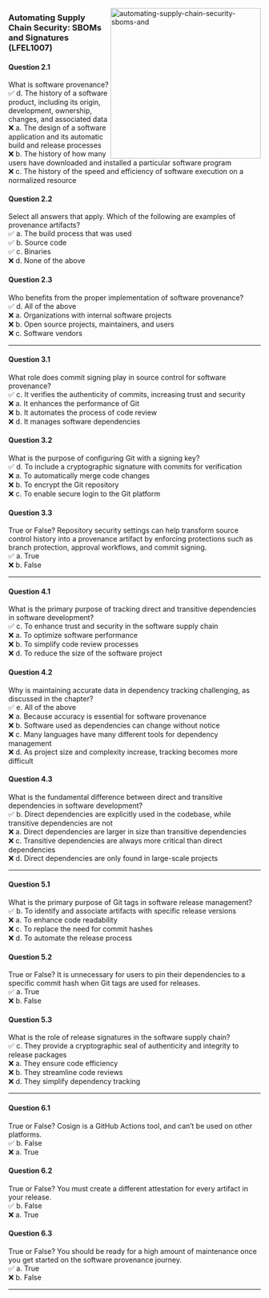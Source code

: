 [<img align="right" alt="automating-supply-chain-security-sboms-and" width="300" src="https://github.com/user-attachments/assets/370245dc-cd36-41e9-a0fc-3bc2f194fee8">](https://www.credly.com/badges/e0536338-418a-44c7-bae8-e4d47398f1e5/public_url) 


### Automating Supply Chain Security: SBOMs and Signatures (LFEL1007)

#### **Question 2.1**  
What is software provenance?  
✅ d. The history of a software product, including its origin, development, ownership, changes, and associated data  
❌ a. The design of a software application and its automatic build and release processes  
❌ b. The history of how many users have downloaded and installed a particular software program  
❌ c. The history of the speed and efficiency of software execution on a normalized resource  

#### **Question 2.2**  
Select all answers that apply. Which of the following are examples of provenance artifacts?  
✅ a. The build process that was used  
✅ b. Source code  
✅ c. Binaries  
❌ d. None of the above  

#### **Question 2.3**  
Who benefits from the proper implementation of software provenance?  
✅ d. All of the above  
❌ a. Organizations with internal software projects  
❌ b. Open source projects, maintainers, and users  
❌ c. Software vendors  

---

#### **Question 3.1**  
What role does commit signing play in source control for software provenance?  
✅ c. It verifies the authenticity of commits, increasing trust and security  
❌ a. It enhances the performance of Git  
❌ b. It automates the process of code review  
❌ d. It manages software dependencies  

#### **Question 3.2**  
What is the purpose of configuring Git with a signing key?  
✅ d. To include a cryptographic signature with commits for verification  
❌ a. To automatically merge code changes  
❌ b. To encrypt the Git repository  
❌ c. To enable secure login to the Git platform  

#### **Question 3.3**  
True or False? Repository security settings can help transform source control history into a provenance artifact by enforcing protections such as branch protection, approval workflows, and commit signing.  
✅ a. True  
❌ b. False  

---

#### **Question 4.1**  
What is the primary purpose of tracking direct and transitive dependencies in software development?  
✅ c. To enhance trust and security in the software supply chain  
❌ a. To optimize software performance  
❌ b. To simplify code review processes  
❌ d. To reduce the size of the software project  

#### **Question 4.2**  
Why is maintaining accurate data in dependency tracking challenging, as discussed in the chapter?  
✅ e. All of the above  
❌ a. Because accuracy is essential for software provenance  
❌ b. Software used as dependencies can change without notice  
❌ c. Many languages have many different tools for dependency management  
❌ d. As project size and complexity increase, tracking becomes more difficult  

#### **Question 4.3**  
What is the fundamental difference between direct and transitive dependencies in software development?  
✅ b. Direct dependencies are explicitly used in the codebase, while transitive dependencies are not  
❌ a. Direct dependencies are larger in size than transitive dependencies  
❌ c. Transitive dependencies are always more critical than direct dependencies  
❌ d. Direct dependencies are only found in large-scale projects  

---

#### **Question 5.1**  
What is the primary purpose of Git tags in software release management?  
✅ b. To identify and associate artifacts with specific release versions  
❌ a. To enhance code readability  
❌ c. To replace the need for commit hashes  
❌ d. To automate the release process  

#### **Question 5.2**  
True or False? It is unnecessary for users to pin their dependencies to a specific commit hash when Git tags are used for releases.  
✅ a. True  
❌ b. False  

#### **Question 5.3**  
What is the role of release signatures in the software supply chain?  
✅ c. They provide a cryptographic seal of authenticity and integrity to release packages  
❌ a. They ensure code efficiency  
❌ b. They streamline code reviews  
❌ d. They simplify dependency tracking  

---

#### **Question 6.1**  
True or False? Cosign is a GitHub Actions tool, and can’t be used on other platforms.  
✅ b. False  
❌ a. True  

#### **Question 6.2**  
True or False? You must create a different attestation for every artifact in your release.  
✅ b. False  
❌ a. True  

#### **Question 6.3**  
True or False? You should be ready for a high amount of maintenance once you get started on the software provenance journey.  
✅ a. True  
❌ b. False  

--- 

